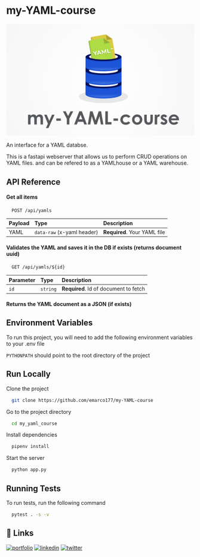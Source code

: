 
# my-YAML-course


![Logo](https://github.com/emarco177/my-YAML-course/blob/main/static/yaml-course-logo.png)


An interface for a YAML databse.

This is a fastapi webserver that allows us to perform CRUD operations on YAML files.
and can be refered to as a YAMLhouse or a YAML warehouse.

## API Reference

#### Get all items

```http
  POST /api/yamls
```

| Payload | Type     | Description                |
| :-------- | :------- | :------------------------- |
|  YAML| `data-raw` (x-yaml header) | **Required**. Your YAML file |

#### Validates the YAML and saves it in the DB if exists (returns document uuid)

```http
  GET /api/yamls/${id}
```

| Parameter | Type     | Description                       |
| :-------- | :------- | :-------------------------------- |
| `id`      | `string` | **Required**. Id of document to fetch |

#### Returns the YAML document as a JSON (if exists)


## Environment Variables

To run this project, you will need to add the following environment variables to your .env file

`PYTHONPATH` should point to the root directory of the project


## Run Locally

Clone the project

```bash
  git clone https://github.com/emarco177/my-YAML-course
```

Go to the project directory

```bash
  cd my_yaml_course
```

Install dependencies

```bash
  pipenv install
```

Start the server

```bash
  python app.py
```


## Running Tests

To run tests, run the following command

```bash
  pytest . -s -v
```


## 🔗 Links
[![portfolio](https://img.shields.io/badge/my_portfolio-000?style=for-the-badge&logo=ko-fi&logoColor=white)](https://www.udemy.com/user/eden-marco/)
[![linkedin](https://img.shields.io/badge/linkedin-0A66C2?style=for-the-badge&logo=linkedin&logoColor=white)](https://www.linkedin.com/in/eden-marco)
[![twitter](https://img.shields.io/badge/twitter-1DA1F2?style=for-the-badge&logo=twitter&logoColor=white)](https://twitter.com/EdenEmarco177)



